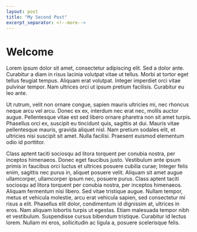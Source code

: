 ```yaml
---
layout: post
title: "My Second Post"
excerpt_separator: <!--more-->
---
```


# Welcome

Lorem ipsum dolor sit amet, consectetur adipiscing elit. Sed a dolor ante. Curabitur a diam in risus lacinia volutpat vitae ut tellus. Morbi at tortor eget tellus feugiat tempus. Aliquam erat volutpat. Integer imperdiet orci vitae pulvinar tempor. Nam ultrices orci ut ipsum pretium facilisis. Curabitur eu leo ante.

Ut rutrum, velit non ornare congue, sapien mauris ultricies mi, nec rhoncus neque arcu vel arcu. Donec ex ex, interdum nec erat nec, mollis auctor augue. Pellentesque vitae est sed libero ornare pharetra non sit amet turpis. Phasellus orci ex, suscipit eu tincidunt quis, sagittis at dui. Mauris vitae pellentesque mauris, gravida aliquet nisl. Nam pretium sodales elit, et ultricies nisi suscipit sit amet. Nulla facilisi. Praesent euismod elementum odio id porttitor.
<!--more-->

Class aptent taciti sociosqu ad litora torquent per conubia nostra, per inceptos himenaeos. Donec eget faucibus justo. Vestibulum ante ipsum primis in faucibus orci luctus et ultrices posuere cubilia curae; Integer felis enim, sagittis nec purus in, aliquet posuere velit. Aliquam sit amet augue ullamcorper, ullamcorper ipsum nec, posuere purus. Class aptent taciti sociosqu ad litora torquent per conubia nostra, per inceptos himenaeos. Aliquam fermentum nisi libero. Sed vitae tristique augue. Nullam tempor, metus et vehicula molestie, arcu erat vehicula sapien, sed consectetur mi risus a elit. Phasellus elit dolor, condimentum id dignissim at, ultrices in eros. Nam aliquam lobortis turpis ut egestas. Etiam malesuada tempor nibh et vestibulum. Suspendisse cursus bibendum tristique. Curabitur id lectus lorem. Nullam mi eros, sollicitudin ac ligula a, posuere scelerisque felis.
